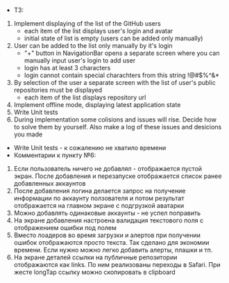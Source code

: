- ТЗ:

 
1. Implement displaying of the list of the GitHub users  
   - each item of the list displays user's login and avatar 
   - initial state of list is empty (users can be added only manually) 
2. User can be added to the list only manually by it's login 
   - "+" button in NavigationBar opens a separate screen where you can manually input user's login to add user 
   - login has at least 3 characters 
   - login cannot contain special charachters from this string !@#$%^&* 
3. By selection of the user a separate screen with the list of user's public repositories must be displayed 
   - each item of the list displays repository url 
4. Implement offline mode, displaying latest application state 
5. Write Unit tests 
6. During implementation some colisions and issues will rise. Decide how to solve them by yourself. Also make a log of these issues and desicions you made 


- Write Unit tests - к сожалению не хватило времени
- Комментарии к пункту №6:

1. Если пользователь ничего не добавлял - отображается пустой экран. После добавления и перезапуске отображается список ранее добавленных аккаунтов
2. После добавления логина делается запрос на получение информации по аккаунту ползователя и потом результат отображается на главном экране с подгрузкой аватарки
3. Можно добавлять одинаковые аккаунты - не успел поправить
4. На экране добавления настроена валидация текстового поля с отображением ошибки под полем
5. Вместо лоадеров во время загрузки и алертов при получении ошибок отображаются просто текста. Так сделано для экономии времени. Если нужно можно легко добавить алерты, плашки и тп.
6. На экране деталей ссылки на публичные репозитории отображаются как links. По ним реализованы переходы в Safari. При жесте longTap ссылку можно скопировать в clipboard
